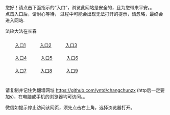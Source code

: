 您好！请点击下面指示的“入口”，浏览此网站是安全的，且为您带来平安。。 <br/>
点击入口后，请耐心等待， 过程中可能会出现无法打开的提示，请忽略，最终会进入网站. </br>

法轮大法在长春<br/>
<div style="padding:10px"><a style="margin:20px" target="_blank" href="https://d29wfoybkxi9rt.cloudfront.net/2Qpsp?lhwvbit" id="ccLink1" rel="nofollow">入口1</a> <a target="_blank" style="margin:20px" href="https://duew3de3w0l6n.cloudfront.net/2Qpsp?anphjntm" id="ccLink2" rel="nofollow">入口2</a> <a style="margin:20px" target="_blank" href="https://d18cq0z9crjhjr.cloudfront.net/2Qpsp?pslnobke" id="ccLink3" rel="nofollow">入口3</a></div>

<div style="padding:10px" ><a style="margin:20px" target="_blank" href="https://d29wfoybkxi9rt.cloudfront.net/2Qpsp?lhwvbit" id="ccLink4" rel="nofollow">入口4</a> <a style="margin:20px" href="https://duew3de3w0l6n.cloudfront.net/2Qpsp?anphjntm" target="_blank" id="ccLink5" rel="nofollow">入口5</a> <a style="margin:20px" href="https://d18cq0z9crjhjr.cloudfront.net/2Qpsp?pslnobke" target="_blank" id="ccLink6" rel="nofollow">入口6</a></div>

<div style="padding:10px"><a style="margin:20px" target="_blank" href="https://d29wfoybkxi9rt.cloudfront.net/2Qpsp?lhwvbit" id="ccLink7" rel="nofollow">入口7</a> <a style="margin:20px" href="https://duew3de3w0l6n.cloudfront.net/2Qpsp?anphjntm" target="_blank" id="ccLink8" rel="nofollow">入口8</a> <a style="margin:20px" target="_blank" href="https://d18cq0z9crjhjr.cloudfront.net/2Qpsp?pslnobke" id="ccLink9" rel="nofollow">入口9</a></div>

<br/>



请复制并记住免翻墙网址 https://github.com/yntd/changchunzx (http后一定要加s)，在电脑或手机的浏览器均可访问。。<br/>

微信如提示停止访问该网页，须先点击右上角，选择浏览器打开。
